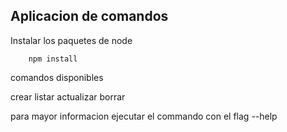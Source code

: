 ## Aplicacion de comandos

Instalar los paquetes de node 

```
    npm install
```

comandos disponibles

crear
listar 
actualizar
borrar

para mayor informacion ejecutar  el commando con el flag --help